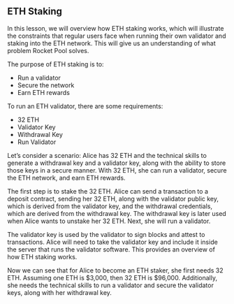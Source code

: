 ## ETH Staking

In this lesson, we will overview how ETH staking works, which will illustrate the constraints that regular users face when running their own validator and staking into the ETH network. This will give us an understanding of what problem Rocket Pool solves.

The purpose of ETH staking is to:

- Run a validator
- Secure the network
- Earn ETH rewards

To run an ETH validator, there are some requirements:

- 32 ETH
- Validator Key
- Withdrawal Key
- Run Validator

Let’s consider a scenario: Alice has 32 ETH and the technical skills to generate a withdrawal key and a validator key, along with the ability to store those keys in a secure manner. With 32 ETH, she can run a validator, secure the ETH network, and earn ETH rewards.

The first step is to stake the 32 ETH. Alice can send a transaction to a deposit contract, sending her 32 ETH, along with the validator public key, which is derived from the validator key, and the withdrawal credentials, which are derived from the withdrawal key. The withdrawal key is later used when Alice wants to unstake her 32 ETH. Next, she will run a validator.

The validator key is used by the validator to sign blocks and attest to transactions. Alice will need to take the validator key and include it inside the server that runs the validator software. This provides an overview of how ETH staking works.

Now we can see that for Alice to become an ETH staker, she first needs 32 ETH. Assuming one ETH is \$3,000, then 32 ETH is \$96,000. Additionally, she needs the technical skills to run a validator and secure the validator keys, along with her withdrawal key.

